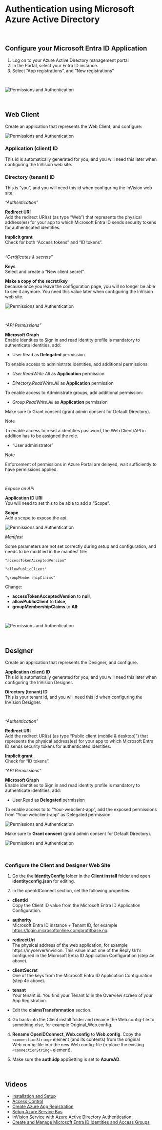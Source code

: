 # Authentication using Microsoft Azure Active Directory
<br/>

## Configure your Microsoft Entra ID Application

1. Log on to your Azure Active Directory management portal
2. In the Portal, select your Entra ID instance.  
3. Select “App registrations”, and “New registrations”
<br/>

![Permissions and Authentication](https://profitbasedocs.blob.core.windows.net/images/upa2.png "Permissions and Authentication")

<br/>


## Web Client

Create an application that represents the Web Client, and configure:
<br/>


![Permissions and Authentication](https://profitbasedocs.blob.core.windows.net/images/upa3.png "Permissions and Authentication")
<br/>

### Application (client) ID  
This id is automatically generated for you, and you will need this later when configuring the InVision web site.

### Directory (tenant) ID  
This is “you”, and you will need this id when configuring the InVision web site.
<br/>

*“Authentication”* 

**Redirect URI**  
Add the redirect URI(s) (as type “Web”) that represents the physical address(es) for your app to which Microsoft Entra ID sends security tokens for authenticated identities. 

**Implicit grant**  
Check for both “Access tokens” and “ID tokens”.
<br/>
 

*“Certificates & secrets”*

**Keys**  
Select and create a “New client secret”. 

**Make a copy of the secret/key**   
because once you leave the configuration page, you will no longer be able to see it 
anymore. You need this value later when configuring the InVision web site.
<br/>

![Permissions and Authentication](https://profitbasedocs.blob.core.windows.net/images/upa4.png "Permissions and Authentication")

<br/>

*“API Permissions”*

**Microsoft Graph**  
Enable identities to Sign in and read identity profile is mandatory to authenticate identities, add:

*	User.Read as **Delegated** permission

To enable access to administrate identities, add additional permissions:

*	*User.ReadWrite.All* as **Application** permission

*	*Directory.ReadWrite.All* as **Application** permission

To enable access to Administrate groups, add additional permission:

*	*Group.ReadWrite.All* as **Application** permission

Make sure to Grant consent (grant admin consent for Default Directory).



> [!NOTE]
> To enable access to reset a identities password, the Web Client/API in addition has to be assigned the role. 

*	“User administrator”



> [!NOTE]
> Enforcement of permissions in Azure Portal are delayed, wait sufficiently to have permissions applied.
<br/>


*Expose an API*

**Application ID URI**  
You will need to set this to be able to add a “Scope”.

**Scope**  
Add a scope to expose the api.
<br/>


![Permissions and Authentication](https://profitbasedocs.blob.core.windows.net/images/upa5.png "Permissions and Authentication")
<br/>

*Manifest*

Some parameters are not set correctly during setup and configuration, and needs to be modified in the manifest file:

``"accessTokenAcceptedVersion"``

``"allowPublicClient"`` 

``"groupMembershipClaims"``
<br/>

Change:
* **accessTokenAcceptedVersion** to **null**,  
* **allowPublicClient** to **false**,  
* **groupMembershipClaims** to **All**:
<br/>

![Permissions and Authentication](https://profitbasedocs.blob.core.windows.net/images/upa6.png "Permissions and Authentication")

<br/>


## Designer
   
Create an application that represents the Designer, and configure.

**Application (client) ID**  
This id is automatically generated for you, and you will need this later when configuring the InVision Designer.

**Directory (tenant) ID**  
This is your tenant id, and you will need this id when configuring the InVision Designer.

<br/>

*“Authentication”*

**Redirect URI**  
Add the redirect URI(s) (as type “Public client (mobile & desktop)”) that represents the physical address(es) for your app to which Microsoft Entra ID sends security tokens for authenticated identities. 

**Implicit grant**  
Check for “ID tokens”.
<br/>

*“API Permissions”*

**Microsoft Graph**  
Enable identities to Sign in and read identity profile is mandatory to authenticate identities, add:

* User.Read as **Delegated** permission
  
To enable access to to “Your-webclient-app”, add the exposed permissions from “Your-webclient-app” as Delegated permission:
<br/>

![Permissions and Authentication](https://profitbasedocs.blob.core.windows.net/images/upa7.png "Permissions and Authentication")
<br/>

Make sure to **Grant consent**  (grant admin consent for Default Directory).
<br/>

![Permissions and Authentication](https://profitbasedocs.blob.core.windows.net/images/upa8.png "Permissions and Authentication")

<br/>


### Configure the Client and Designer Web Site

1.	Go the the **IdentityConfig** folder in the **Client install** folder and open **identityconfig.json** for editing.

2.	In the openIdConnect section, set the following properties.

*	**clientId**  
Copy the Client ID value from the Microsoft Entra ID Application Configuration.

*	**authority**  
Microsoft Entra ID instance + Tenant ID, for example https://login.microsoftonline.com/profitbase.no.

*	**redirectUri**  
The physical address of the web application, for example https://myserver/invision. This value must one of the Reply Url's configured in the Microsoft Entra ID Application Configuration (step 4e above).

*	**clientSecret**  
One of the keys from the Microsoft Entra ID Application Configuration (step 4c above).

*	**tenant**  
Your tenant id. You find your Tenant Id in the Overview screen of your App Registration.

*	Edit the **claimsTransformation** section.

3.	Go back into the Client install folder and rename the Web.config-file to something else, for example Original_Web.config.

4.	**Rename OpenIDConnect_Web.config** to **Web.config**. Copy the `<connectionString>` element (and its contents) from the original Web.config-file into the new Web.config-file (replace the existing `<connectionString>` element).

5.	Make sure the **auth:idp** appSetting is set to **AzureAD**.

<br/>

## Videos


* [Installation and Setup](../../../videos/gettingstarted/installation.md)
* [Access Control](../../../videos/accesscontrol.md)
* [Create Azure App Registration](https://profitbasedocs.blob.core.windows.net/videos/Installation%20and%20Setup%20-%20Create%20Azure%20App%20Registration.mp4)
* [Setup Azure Service Bus](https://profitbasedocs.blob.core.windows.net/videos/Installation%20and%20Setup%20-%20Setup%20Azure%20Service%20Bus.mp4)
* [InVision Service with Azure Active Directory Authentication](https://profitbasedocs.blob.core.windows.net/videos/Installation%20and%20Setup%20-%20InVision%20Service%20with%20Azure%20Active%20Directory%20Authentication.mp4)
* [Create and Manage Microsoft Entra ID Identities and Access Groups](https://profitbasedocs.blob.core.windows.net/videos/Users%20and%20Permissions%20-%20Create%20and%20Manage%20Azure%20AD%20Users%20and%20User%20Groups.mp4)
